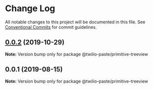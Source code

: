 # Change Log

All notable changes to this project will be documented in this file.
See [Conventional Commits](https://conventionalcommits.org) for commit guidelines.

## [0.0.2](https://github.com/twilio-labs/paste/compare/@twilio-paste/primitive-treeview@0.0.1...@twilio-paste/primitive-treeview@0.0.2) (2019-10-29)

**Note:** Version bump only for package @twilio-paste/primitive-treeview





## 0.0.1 (2019-08-15)

**Note:** Version bump only for package @twilio-paste/primitive-treeview
